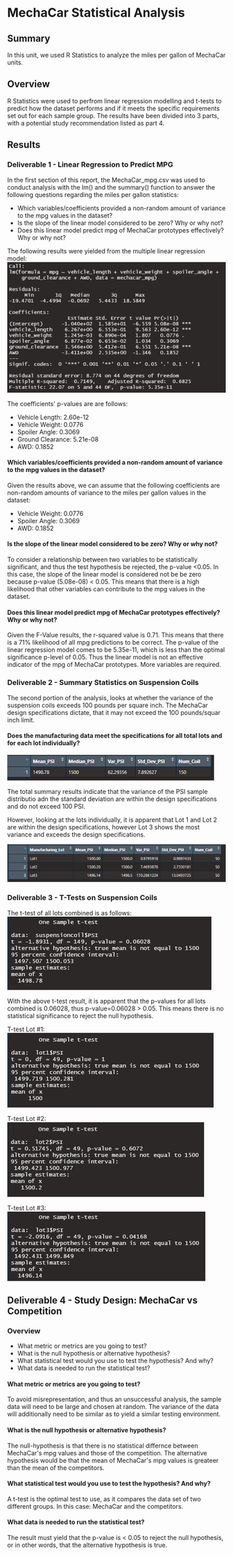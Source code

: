 # MechaCar Statistical Analysis

## Summary 
In this unit, we used R Statistics to analyze the miles per gallon of MechaCar units. 

## Overview 
R Statistics were used to perfrom linear regression modelling and t-tests to predict how the dataset performs and if it meets the specific requirements set out for each sample group. The results have been divided into 3 parts, with a potential study recommendation listed as part 4. 

## Results

### Deliverable 1 - Linear Regression to Predict MPG
In the first section of this report, the MechaCar_mpg.csv was used to conduct analysis with the lm() and the summary() function to answer the following questions regarding the miles per gallon statistics:
- Which variables/coefficients provided a non-random amount of variance to the mpg values in the dataset?
- Is the slope of the linear model considered to be zero? Why or why not?
- Does this linear model predict mpg of MechaCar prototypes effectively? Why or why not?

The following results were yielded from the multiple linear regression model: 
![Coefficients](images/stats.png)

The coefficients' p-values are are follows:
- Vehicle Length: 2.60e-12 
- Vehicle Weight: 0.0776 
- Spoiler Angle: 0.3069    
- Ground Clearance: 5.21e-08
- AWD: 0.1852

#### Which variables/coefficients provided a non-random amount of variance to the mpg values in the dataset?
Given the results above, we can assume that the following coefficients are non-random amounts of variance to the miles per gallon values in the dataset: 
- Vehicle Weight: 0.0776 
- Spoiler Angle: 0.3069   
- AWD: 0.1852

#### Is the slope of the linear model considered to be zero? Why or why not?
To consider a relationship between two variables to be statistically significant, and thus the test hypothesis be rejected, the p-value <0.05. In this case, the slope of the linear model is considered not be be zero because p-value (5.08e-08) < 0.05. This means that there is a high likelihood that other variables can contribute to the mpg values in the dataset.

#### Does this linear model predict mpg of MechaCar prototypes effectively? Why or why not?
Given the F-Value results, the r-squared value is 0.71. This means that there is a 71% likelihood of all mpg predictions to be correct. The p-value of the linear regression model comes to be 5.35e-11, which is less than the optimal significance p-level of 0.05. Thus the linear model is not an effective indicator of the mpg of MechaCar prototypes. More variables are required. 

### Deliverable 2 - Summary Statistics on Suspension Coils
The second portion of the analysis, looks at whether the variance of the suspension coils exceeds 100 pounds per square inch. The MechaCar design specifications dictate, that it may not exceed the 100 pounds/squar inch limit. 

#### Does the manufacturing data meet the specifications for all total lots and for each lot individually?

![PSI values](images/total_summary.PNG)

The total summary results indicate that the variance of the PSI sample distributio adn the standard deviation are within the design specifications and do not exceed 100 PSI.

However, looking at the lots individually, it is apparent that Lot 1 and Lot 2 are within the design specifications, however Lot 3 shows the most variance and exceeds the design specifications. 

![PSI lot values](images/lot_summary.PNG)

### Deliverable 3 - T-Tests on Suspension Coils
The t-test of all lots combined is as follows: 
![PSI lot values](images/t_test.PNG)

With the above t-test result, it is apparent that the p-values for all lots combined is 0.06028, thus p-value=0.06028 > 0.05. This means there is no statistical significance to reject the null hypothesis. 

T-test Lot #1:
![PSI lot values](images/t_lot_1.PNG)

T-test Lot #2:
![PSI lot values](images/t_lot_2.PNG)

T-test Lot #3:
![PSI lot values](images/t_lot_3.PNG)

## Deliverable 4 - Study Design: MechaCar vs Competition

### Overview 
- What metric or metrics are you going to test?
- What is the null hypothesis or alternative hypothesis?
- What statistical test would you use to test the hypothesis? And why?
- What data is needed to run the statistical test?


#### What metric or metrics are you going to test?
To avoid misrepresentation, and thus an unsuccessful analysis, the sample data will need to be large and chosen at random. The variance of the data will additionally need to be similar as to yield a similar testing environment. 

#### What is the null hypothesis or alternative hypothesis?
The null-hypothesis is that there is no statistical differnce between MechaCar's mpg values and those of the competition.
The alternative hypothesis would be that the mean of MechaCar's mpg values is greateer than the mean of the competitors. 

#### What statistical test would you use to test the hypothesis? And why?
A t-test is the optimal test to use, as it compares the data set of two different groups. In this case: MechaCar and the competitors.

#### What data is needed to run the statistical test?
The result must yield that the p-value is < 0.05 to reject the null hypothesis, or in other words, that the alternative hypothesis is true. 
